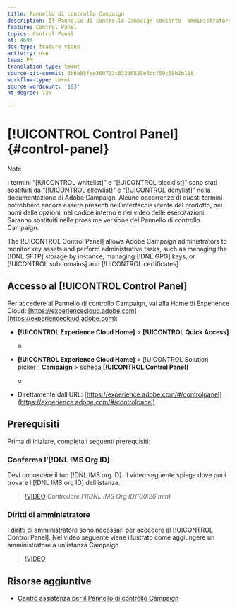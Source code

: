```yaml
---
title: Pannello di controllo Campaign
description: Il Pannello di controllo Campaign consente  amministratori di Adobe Campaign di monitorare le risorse chiave ed eseguire attività amministrative, ad esempio gestire l'archiviazione SFTP per istanza, gestire le chiavi GPG o i sottodomini e i certificati.
feature: Control Panel
topics: Control Panel
kt: 4696
doc-type: feature video
activity: use
team: PM
translation-type: tm+mt
source-git-commit: 3b6e85fee260723c83306825e5bcf59c58b2b118
workflow-type: tm+mt
source-wordcount: '193'
ht-degree: 72%

---
```



# [!UICONTROL Control Panel] {#control-panel}

>[!NOTE]
>
>I termini “[!UICONTROL whitelist]” e “[!UICONTROL blacklist]” sono stati sostituiti da “[!UICONTROL allowlist]” e “[!UICONTROL denylist]” nella documentazione di Adobe Campaign. Alcune occorrenze di questi termini potrebbero ancora essere presenti nell’interfaccia utente del prodotto, nei nomi delle opzioni, nel codice interno e nei video delle esercitazioni. Saranno sostituiti nelle prossime versione del Pannello di controllo Campaign.

The [!UICONTROL Control Panel] allows Adobe Campaign administrators to monitor key assets and perform administrative tasks, such as managing the [!DNL SFTP] storage by instance, managing [!DNL GPG] keys, or [!UICONTROL subdomains] and [!UICONTROL certificates].

## Accesso al [!UICONTROL Control Panel]

Per accedere al Pannello di controllo Campaign, vai alla Home di Experience Cloud: [https://experiencecloud.adobe.com](https://experiencecloud.adobe.com):

* **[!UICONTROL Experience Cloud Home]** > **[!UICONTROL Quick Access]**

   o
* **[!UICONTROL Experience Cloud Home]**  > [!UICONTROL Solution picker]: **Campaign** > scheda **[!UICONTROL Control Panel]**

   o

* Direttamente dall’URL: [https://experience.adobe.com/#/controlpanel](https://experience.adobe.com/#/controlpanel)

## Prerequisiti

Prima di iniziare, completa i seguenti prerequisiti:

### Conferma l’[!DNL IMS Org ID]

Devi conoscere il tuo [!DNL IMS org ID]. Il video seguente spiega dove puoi trovare l’[!DNL IMS org ID] dell’istanza.

>[!VIDEO](https://video.tv.adobe.com/v/27183?quality=12)
*Controllare l’[!DNL IMS Org ID](00:26 min)*

### Diritti di amministratore

I diritti di amministratore sono necessari per accedere al [!UICONTROL Control Panel].
Nel video seguente viene illustrato come aggiungere un amministratore a un’istanza Campaign

>[!VIDEO](https://video.tv.adobe.com/v/27147?quality=12)

## Risorse aggiuntive

* [Centro assistenza per il Pannello di controllo Campaign](https://docs.adobe.com/content/help/it-IT/control-panel/using/control-panel-home.html)

